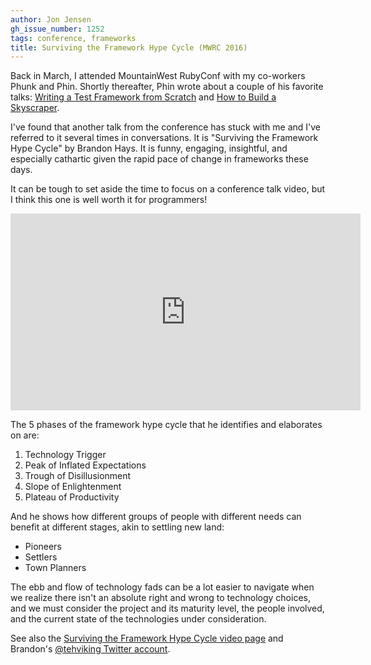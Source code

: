 ```yaml
---
author: Jon Jensen
gh_issue_number: 1252
tags: conference, frameworks
title: Surviving the Framework Hype Cycle (MWRC 2016)
---
```


Back in March, I attended MountainWest RubyConf with my co-workers Phunk and Phin. Shortly thereafter, Phin wrote about a couple of his favorite talks: [Writing a Test Framework from Scratch](http://blog.endpoint.com/2016/04/writing-test-framework-from-scratch.html) and [How to Build a Skyscraper](http://blog.endpoint.com/2016/04/how-to-build-skyscraper.html).

I've found that another talk from the conference has stuck with me and I've referred to it several times in conversations. It is "Surviving the Framework Hype Cycle" by Brandon Hays. It is funny, engaging, insightful, and especially cathartic given the rapid pace of change in frameworks these days.

It can be tough to set aside the time to focus on a conference talk video, but I think this one is well worth it for programmers!

<iframe allowfullscreen="" frameborder="0" height="315" src="https://www.youtube.com/embed/9zc4DSTRGeM" width="560"></iframe>

The 5 phases of the framework hype cycle that he identifies and elaborates on are:

1. Technology Trigger
1. Peak of Inflated Expectations
1. Trough of Disillusionment
1. Slope of Enlightenment
1. Plateau of Productivity

And he shows how different groups of people with different needs can benefit at different stages, akin to settling new land:

- Pioneers
- Settlers
- Town Planners

The ebb and flow of technology fads can be a lot easier to navigate when we realize there isn't an absolute right and wrong to technology choices, and we must consider the project and its maturity level, the people involved, and the current state of the technologies under consideration.

See also the [Surviving the Framework Hype Cycle video page](http://confreaks.tv/videos/mwrc2016-surviving-the-framework-hype-cycle) and Brandon's [@tehviking Twitter account](https://twitter.com/tehviking).
